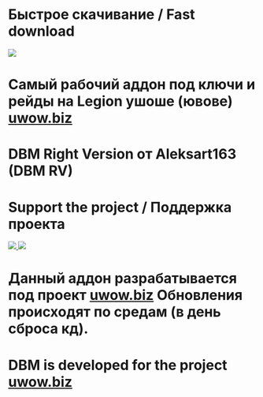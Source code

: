# Быстрое скачивание / Fast download
<a href="https://github.com/Aleksart163/DBM-RV/archive/refs/heads/main.zip"><img src="https://i.ibb.co/MNH24rc/download.png"/></a>

# Самый рабочий аддон под ключи и рейды на Legion ушоше (ювове) [uwow.biz](https://uwow.biz)
# DBM Right Version от Aleksart163 (DBM RV)
# Support the project / Поддержка проекта
<a href="https://www.donationalerts.com/r/aleksart163"> <img src = "https://i.imgur.com/ykI6lqX.jpeg" /> </a>
<a href="https://www.qiwi.com/n/ALEKSART163"> <img src = "https://i.imgur.com/dvjMH7F.png" /> </a>
# Данный аддон разрабатывается под проект [uwow.biz](https://uwow.biz) Обновления происходят по средам (в день сброса кд).
# DBM is developed for the project [uwow.biz](https://uwow.biz)
